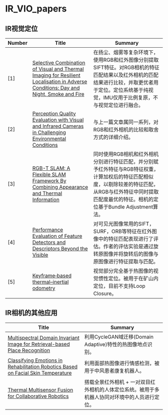 # IR_VIO_papers

## IR视觉定位

|Number|Title | Summary|
|------|------|--------|
|[1]|[Selective Combination of Visual and Thermal Imaging for Resilient Localisation in Adverse Conditions: Day and Night, Smoke and Fire](SIFT_IR_visual_localisation.pdf)|在扬尘、烟雾等复杂环境下，使用RGB和红外图像分别提取SIFT特征。对RGB相机的特征匹配结果以及红外相机的匹配结果进行比较，并取更优者用于定位。定位系统基于纯视觉，IMU仅用于比例复原，不与视觉定位进行融合。|
|[2]|[Perception Quality Evaluation with Visual and Infrared Cameras in Challenging Environmental Conditions](SIFT_IR_visual.pdf)|与上一篇文章属同一系列，对RGB和红外相机的比较和取舍方式的详细介绍。|
|[3]|[RGB-T SLAM: A Flexible SLAM Framework By Combining Appearance and Thermal Information](RGBT_SLAM.pdf)|同时使用RGB相机和红外相机分别进行特征匹配，并分别赋予红外特征与RGB特征权重，计算加权后的特征匹配相似度，以剔除较差的特征匹配，从RGB与红外特征中同时提取匹配度最优的特征。相机的定位基于Bundle Adjustment算法。|
|[4]|[Performance Evaluation of Feature Detectors and Descriptors Beyond the Visible](feature_performance_evaluation_IR.pdf)|对可见光图像常用的SIFT，SURF，ORB等特征在红外图像中的特征匹配表现进行了评估。作者的评估实验是通过旋转原图像并将旋转后的图像与原图像进行特征提取与匹配。|
|[5]|[Keyframe‐based thermal–inertial odometry](Keyframe‐based%20thermal–inertial%20odometry.pdf)|视觉部分完全基于热图像的视觉惯性定位。被用于在矿山内定位，目前不支持Loop Closure。|

## IR相机的其他应用
|Title | Summary|
|------|--------|
|[Multispectral Domain Invariant Image for Retrieval-based Place Recognition](Place_recognition.pdf)|利用CycleGAN域迁移(Domain Adaptive)特性的热图像地点识别。|
|[Classifying Emotions in Rehabilitation Robotics Based on Facial Skin Temperature](Classifying_emotions_in_rehabilitation_robotics_based_on_facial_skin_temperature.pdf)|利用面部热图像进行情感检测，被用于中风患者康复机器人。
|[Thermal Multisensor Fusion for Collaborative Robotics](Thermal_Multisensor_Fusion_for_Collaborative_Robotics.pdf)|搭载全景红外相机 + 一对双目红外相机的人体定位系统。被用于多机器人协同对环境中的人员进行定位。|
